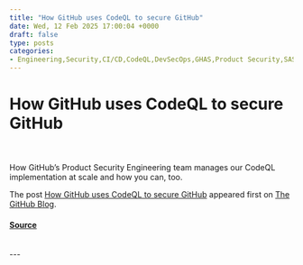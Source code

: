 ```yaml
---
title: "How GitHub uses CodeQL to secure GitHub"
date: Wed, 12 Feb 2025 17:00:04 +0000
draft: false
type: posts
categories: 
- Engineering,Security,CI/CD,CodeQL,DevSecOps,GHAS,Product Security,SAST
---
```

# How GitHub uses CodeQL to secure GitHub

<br/>

<br/>
How GitHub’s Product Security Engineering team manages our CodeQL implementation at scale and how you can, too.

The post [How GitHub uses CodeQL to secure GitHub](https://github.blog/engineering/how-github-uses-codeql-to-secure-github/) appeared first on [The GitHub Blog](https://github.blog).

#### [Source](https://github.blog/engineering/how-github-uses-codeql-to-secure-github/)

<br/>
---
